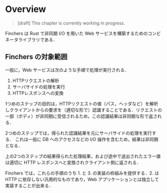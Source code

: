 # Overview

> [draft] This chapter is currently working in progress.

Finchers は Rust で非同期 I/O を用いた Web サービスを構築するためのコンビネータライブラリである．

## Finchers の対象範囲
一般に，Web サービスは次のような手順で処理が実行される．

1. HTTPリクエストの解析
2. サーバサイドの処理を実行
3. HTTPレスポンスへの変換

1つめのステップの目的は，HTTPリクエストの値（パス，ヘッダなど）を解析しクライアントからの要求を（適切な形で）認識することである．リクエストの一部（ボディ）が非同期に受信されるため，この認識結果は非同期な形で返される．

2つめのステップでは，得られた認識結果を元にサーバサイドの処理を実行する．
これは一般に DB へのアクセスなどの I/O 操作を含むため，結果は非同期となる．

上の2つのステップの結果得られた処理結果，および途中で送出されたエラー値は適切に HTTP レスポンスへと変換されクライアント側に返される．

Finchers では，これらの手順のうち 1. と 3. の実装の枠組みを提供する．2. は HTTP に依存しない汎用的なものであり，Web アプリケーションとは独立して実装することが出来る．
